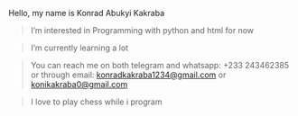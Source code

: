 Hello, my name is Konrad Abukyi Kakraba
> I’m interested in Programming with python and html for now

>I’m currently learning a lot

>You can reach me on both telegram and whatsapp: +233 243462385  or through email: konradkakraba1234@gmail.com or konikakraba0@gmail.com

> I love to play chess while i program

<!---
Board00/Board00 is a ✨ special ✨ repository because its `README.md` (this file) appears on your GitHub profile.
You can click the Preview link to take a look at your changes.
--->

